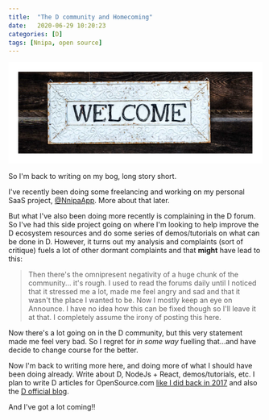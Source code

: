 ```yaml
---
title:  "The D community and Homecoming"
date:   2020-06-29 10:20:23
categories: [D]
tags: [Nnipa, open source]
---
```


![Back to blogging](/images/2020-welcome.png) 

So I'm back to writing on my bog, long story short.

I've recently been doing some freelancing and working on my personal SaaS project, [@NnipaApp](https://twitter.com/NnipaApp). More about that later. 

But what I've also been doing more recently is complaining in the D forum. So I've had this side project going on where I'm looking to help improve the D ecosystem resources and do some series of demos/tutorials on what can be done in D. However, it turns out my analysis and complaints (sort of critique) fuels a lot of other dormant complaints and that **might** have lead to this:

> Then there's the omnipresent negativity of a huge chunk of the community...  it's rough. I used to read the forums daily until I noticed that it stressed me a lot, made me feel angry and sad and that it wasn't the place I wanted to be. Now I mostly keep an eye on Announce. I have no idea how this can be fixed though so I'll leave it at that. I completely assume the irony of posting this here.

Now there's a lot going on in the D community, but this very statement made me feel very bad. So I regret for *in some way* fuelling that...and have decide to change course for the better. 

Now I'm back to writing more here, and doing more of what I should have been doing already. Write about D, NodeJs + React, demos/tutorials, etc. I plan to write D articles for OpenSource.com [like I did back in 2017](https://opensource.com/article/17/5/d-open-source-software-development) and also the [D official blog](https://dlang.org/blog).

 And I've got a lot coming!!


